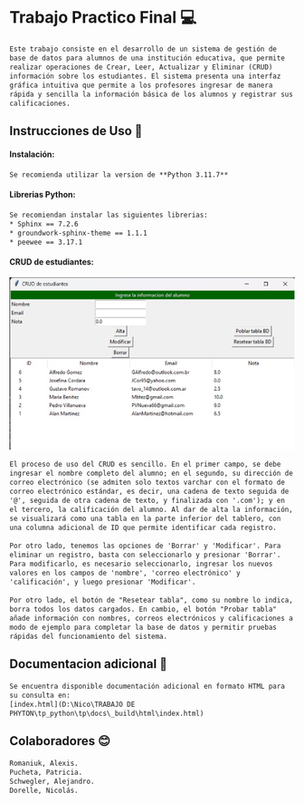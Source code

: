 # Trabajo Practico Final :computer:
    Este trabajo consiste en el desarrollo de un sistema de gestión de base de datos para alumnos de una institución educativa, que permite realizar operaciones de Crear, Leer, Actualizar y Eliminar (CRUD) información sobre los estudiantes. El sistema presenta una interfaz gráfica intuitiva que permite a los profesores ingresar de manera rápida y sencilla la información básica de los alumnos y registrar sus calificaciones.

## Instrucciones de Uso :page_with_curl:
#### Instalación:
    Se recomienda utilizar la version de **Python 3.11.7**
#### Librerias Python:
    Se recomiendan instalar las siguientes librerias:
    * Sphinx == 7.2.6
    * groundwork-sphinx-theme == 1.1.1
    * peewee == 3.17.1

#### CRUD de estudiantes:
![Interfaz visual del CRUD](CRUD.jpg)

    El proceso de uso del CRUD es sencillo. En el primer campo, se debe ingresar el nombre completo del alumno; en el segundo, su dirección de correo electrónico (se admiten solo textos varchar con el formato de correo electrónico estándar, es decir, una cadena de texto seguida de '@', seguida de otra cadena de texto, y finalizada con '.com'); y en el tercero, la calificación del alumno. Al dar de alta la información, se visualizará como una tabla en la parte inferior del tablero, con una columna adicional de ID que permite identificar cada registro.

    Por otro lado, tenemos las opciones de 'Borrar' y 'Modificar'. Para eliminar un registro, basta con seleccionarlo y presionar 'Borrar'. Para modificarlo, es necesario seleccionarlo, ingresar los nuevos valores en los campos de 'nombre', 'correo electrónico' y 'calificación', y luego presionar 'Modificar'.

    Por otro lado, el botón de "Resetear tabla", como su nombre lo indica, borra todos los datos cargados. En cambio, el botón "Probar tabla" añade información con nombres, correos electrónicos y calificaciones a modo de ejemplo para completar la base de datos y permitir pruebas rápidas del funcionamiento del sistema.
## Documentacion adicional :file_folder:
    Se encuentra disponible documentación adicional en formato HTML para su consulta en:
    [index.html](D:\Nico\TRABAJO DE PHYTON\tp_python\tp\docs\_build\html\index.html)

## Colaboradores :blush:
    Romaniuk, Alexis.
    Pucheta, Patricia.
    Schwegler, Alejandro.
    Dorelle, Nicolás.